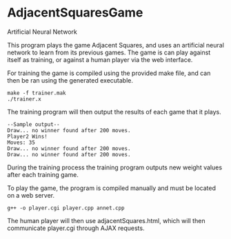 AdjacentSquaresGame
===================

Artificial Neural Network  

This program plays the game Adjacent Squares, and uses an artificial neural network to learn from its previous games. The game is can play against itself as training, or against a human player via the web interface.

For training the game is compiled using the provided make file, and can then be ran using the generated executable.

    make -f trainer.mak
    ./trainer.x
    
The training program will then output the results of each game that it plays. 

    --Sample output--
    Draw... no winner found after 200 moves.
    Player2 Wins!
    Moves: 35
    Draw... no winner found after 200 moves.
    Draw... no winner found after 200 moves.

During the training process the training program outputs new weight values after each training game.

To play the game, the program is compiled manually and must be located on a web server.

    g++ -o player.cgi player.cpp annet.cpp
    
The human player will then use adjacentSquares.html, which will then communicate player.cgi through AJAX requests. 
    
